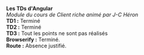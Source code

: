  
<b>Les TDs d'Angular</b><br/>
<i>Module du cours de Client riche animé par J-C Héron</i>
<br/>
<b>TD1 :</b> Terminé<br/>
<b>TD2 :</b> Terminé<br/>
<b>TD3 :</b> Tout les points ne sont pas réalisés<br/>
<b>Browserify :</b> Terminé.<br/>
<b>Route :</b> Absence justifié.<br/>
